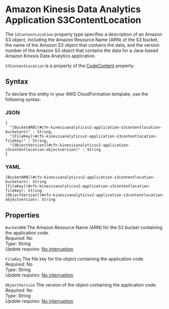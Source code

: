 # Amazon Kinesis Data Analytics Application S3ContentLocation<a name="aws-properties-kinesisanalyticsv2-application-s3contentlocation"></a>

<a name="aws-properties-kinesisanalyticsv2-application-s3contentlocation-description"></a>The `S3ContentLocation` property type specifies a description of an Amazon S3 object, including the Amazon Resource Name \(ARN\) of the S3 bucket, the name of the Amazon S3 object that contains the data, and the version number of the Amazon S3 object that contains the data for a Java\-based Amazon Kinesis Data Analytics application\.

<a name="aws-properties-kinesisanalyticsv2-application-s3contentlocation-inheritance"></a> `S3ContentLocation` is a property of the [CodeContent](aws-properties-kinesisanalyticsv2-application-codecontent.md) property\.

## Syntax<a name="aws-properties-kinesisanalyticsv2-application-s3contentlocation-syntax"></a>

To declare this entity in your AWS CloudFormation template, use the following syntax:

### JSON<a name="aws-properties-kinesisanalyticsv2-application-s3contentlocation-syntax.json"></a>

```
{
  "[BucketARN](#cfn-kinesisanalyticsv2-application-s3contentlocation-bucketarn)" : String,
  "[FileKey](#cfn-kinesisanalyticsv2-application-s3contentlocation-filekey)" : String,
  "[ObjectVersion](#cfn-kinesisanalyticsv2-application-s3contentlocation-objectversion)" : String
}
```

### YAML<a name="aws-properties-kinesisanalyticsv2-application-s3contentlocation-syntax.yaml"></a>

```
[BucketARN](#cfn-kinesisanalyticsv2-application-s3contentlocation-bucketarn): String
[FileKey](#cfn-kinesisanalyticsv2-application-s3contentlocation-filekey): String
[ObjectVersion](#cfn-kinesisanalyticsv2-application-s3contentlocation-objectversion): String
```

## Properties<a name="aws-properties-kinesisanalyticsv2-application-s3contentlocation-properties"></a>

`BucketARN`  <a name="cfn-kinesisanalyticsv2-application-s3contentlocation-bucketarn"></a>
The Amazon Resource Name \(ARN\) for the S3 bucket containing the application code\.  
 *Required*: No  
 *Type*: String  
 *Update requires*: [No interruption](using-cfn-updating-stacks-update-behaviors.md#update-no-interrupt) 

`FileKey`  <a name="cfn-kinesisanalyticsv2-application-s3contentlocation-filekey"></a>
The file key for the object containing the application code\.  
 *Required*: No  
 *Type*: String  
 *Update requires*: [No interruption](using-cfn-updating-stacks-update-behaviors.md#update-no-interrupt) 

`ObjectVersion`  <a name="cfn-kinesisanalyticsv2-application-s3contentlocation-objectversion"></a>
The version of the object containing the application code\.  
 *Required*: No  
 *Type*: String  
 *Update requires*: [No interruption](using-cfn-updating-stacks-update-behaviors.md#update-no-interrupt) 